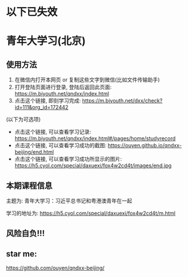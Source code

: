 <meta name="referrer" content="no-referrer">
        
# 以下已失效

# 青年大学习(北京)

## 使用方法

1. 在微信内打开本网页 or 复制这些文字到微信(比如文件传输助手)
2. 打开登陆页面进行登录, 登陆后返回此页面: https://m.bjyouth.net/qndxx/index.html
3. 点击这个链接, 即刻学习完成: https://m.bjyouth.net/dxx/check?id=111&org_id=172442

(以下为可选项)

+ 点击这个链接, 可以查看学习记录: https://m.bjyouth.net/qndxx/index.html#/pages/home/studyrecord
+ 点击这个链接, 可以查看学习成功的截图: https://ouyen.github.io/qndxx-beijing/end.html
+ 点击这个链接, 可以查看学习成功所显示的图片: https://h5.cyol.com/special/daxuexi/fox4w2cd4t/images/end.jpg

## 本期课程信息

主题为: 青年大学习：习近平总书记和粤港澳青年在一起

学习的地址为: https://h5.cyol.com/special/daxuexi/fox4w2cd4t/m.html

## 风险自负!!!

## star me:

https://github.com/ouyen/qndxx-beijing/

